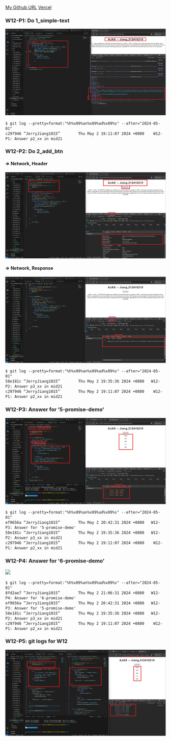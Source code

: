 [My Github URL](https://github.com/JerryJiang1115/1122-js-demo-212411211)
[Vercel](https://1122-js-demo-212411211.vercel.app/#)

### W12-P1: Do 1_simple-text

![](w12-p1.png)

```
$ git log --pretty=format:"%h%x09%an%x09%ad%x09%s" --after="2024-05-01"
c297946 “JerryJiang1015”        Thu May 2 19:11:07 2024 +0800    W12-P1: Answer p2_xx in mid21
```

### W12-P2: Do 2_add_btn
 
#### => Network, Header
 
![](w12-p2-1.png)
 
#### => Network, Response
 
![](w12-p2-2.png)
 
```
$ git log --pretty=format:"%h%x09%an%x09%ad%x09%s" --after="2024-05-01"
58e181c “JerryJiang1015”        Thu May 2 19:35:36 2024 +0800   W12-P2: Answer p3_xx in mid21
c297946 “JerryJiang1015”        Thu May 2 19:11:07 2024 +0800    W12-P1: Answer p2_xx in mid21

```

### W12-P3: Answer for '5-promise-demo'

![](w12-p3.png)

```
$ git log --pretty=format:"%h%x09%an%x09%ad%x09%s" --after="2024-05-01"
ef9656a “JerryJiang1015”        Thu May 2 20:42:31 2024 +0800   W12-P3: Answer for '5-promise-demo'
58e181c “JerryJiang1015”        Thu May 2 19:35:36 2024 +0800   W12-P2: Answer p3_xx in mid21
c297946 “JerryJiang1015”        Thu May 2 19:11:07 2024 +0800    W12-P1: Answer p2_xx in mid21

```

### W12-P4: Answer for '6-promise-demo'

![](w12-p4.png)

```
$ git log --pretty=format:"%h%x09%an%x09%ad%x09%s" --after="2024-05-01"
8fd2ae7 “JerryJiang1015”        Thu May 2 21:06:31 2024 +0800   W12-P4: Answer for '6-promise-demo'
ef9656a “JerryJiang1015”        Thu May 2 20:42:31 2024 +0800   W12-P3: Answer for '5-promise-demo'
58e181c “JerryJiang1015”        Thu May 2 19:35:36 2024 +0800   W12-P2: Answer p3_xx in mid21
c297946 “JerryJiang1015”        Thu May 2 19:11:07 2024 +0800    W12-P1: Answer p2_xx in mid21

```

### W12-P5: git logs for W12

![](w12-p5.png)

```

```
